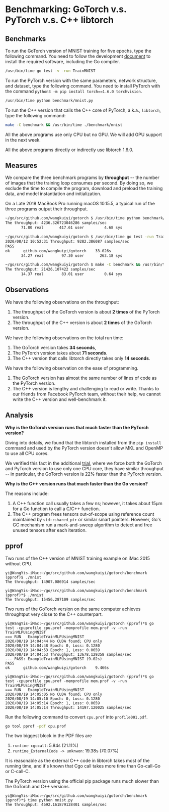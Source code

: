 # Benchmarking: GoTorch v.s. PyTorch v.s. C++ libtorch

## Benchmarks

To run the GoTorch version of MNIST training for five epochs, type the following
command.  You need to follow the development
[document](https://github.com/wangkuiyi/gotorch/blob/develop/CONTRIBUTING.md)
to install the required software, including the Go compiler.

```bash
/usr/bin/time go test -v -run TrainMNIST
```

To run the PyTorch version with the same parameters, network
structure, and dataset, type the following command.  You need to install
PyTorch with the command `python3 -m pip install torch==1.6.0 torchvision`.

```bash
/usr/bin/time python benchmark/mnist.py
```

To run the C++ version that calls the C++ core of PyTorch, a.k.a., `libtorch`,
type the following command:

```bash
make -C benchmark && /usr/bin/time ./benchmark/mnist
```

All the above programs use only CPU but no GPU.  We will add GPU support in the
next
week.

All the above programs directly or indirectly use libtorch 1.6.0.

## Measures

We compare the three benchmark programs by **throughput** -- the number of
images that the training loop consumes per second.  By doing so, we exclude
the time to compile the program, download and preload the training data,
and model instantiation and initialization.

On a Late 2018 MacBook Pro running macOS 10.15.5, a typical run of the three
programs output their throughput.

```bash
~/go/src/github.com/wangkuiyi/gotorch $ /usr/bin/time python benchmark/mnist.py
The throughput: 4236.326723046286 samples/sec
       71.80 real       417.61 user         4.68 sys

~/go/src/github.com/wangkuiyi/gotorch $ /usr/bin/time go test -run TrainMNIST
2020/08/12 10:52:31 Throughput: 9282.386087 samples/sec
PASS
ok  	github.com/wangkuiyi/gotorch	33.026s
       34.27 real        97.30 user       263.18 sys

~/go/src/github.com/wangkuiyi/gotorch $ make -C benchmark && /usr/bin/time ./benchmark/mnist
The throughput: 21426.107422 samples/sec
       14.37 real        83.01 user         0.64 sys
```

## Observations

We have the following observations on the throughput:

1. The throughput of the GoTorch version is about **2 times** of the PyTorch
   version.
1. The throughput of the C++ version is about **2 times** of the GoTorch
   version.

We have the following observations on the total run time:

1. The GoTorch version takes **34 seconds**,
1. The PyTorch version takes about **71 seconds**.
1. The C++ version that calls libtorch directly takes only **14 seconds**.

We have the following observation on the ease of programming.

1. The GoTorch version has almost the same number of lines of code as the
   PyTorch version.
1. The C++ version is lengthy and challenging to read or write.  Thanks to our
   friends from Facebook PyTorch team, without their help, we cannot write the
   C++ version and well-benchmark it.

## Analysis

**Why is the GoTorch version runs that much faster than the PyTorch version?**

Diving into details, we found that the libtorch installed from the
`pip install` command and used by the PyTorch version doesn't allow MKL and
OpenMP to use all CPU cores.

We verified this fact in the additional
[trial](https://github.com/wangkuiyi/gotorch/pull/105#issuecomment-672336636),
where we force both the GoTorch and PyTorch version to use only one CPU core,
they have similar throughput -- in particular, the GoTorch version is 22\%
faster than the PyTorch version.

**Why is the C++ version runs that much faster than the Go version?**

The reasons include:

1. A C++ function call usually takes a few ns; however, it takes about 15μm for
   a Go function to call a C/C++ function.
1. The C++ program frees tensors out-of-scope using reference count maintained
   by `std::shared_ptr` or similar smart pointers.  However, Go's GC mechanism
   run a mark-and-sweep algorithm to detect and free unused tensors after
   each iteration.


## pprof

Two runs of the C++ version of MNIST training example on iMac 2015 without GPU.

```
yi@WangYis-iMac:~/go/src/github.com/wangkuiyi/gotorch/benchmark (pprof)$ ./mnist
The throughput: 14907.086914 samples/sec
```

```
yi@WangYis-iMac:~/go/src/github.com/wangkuiyi/gotorch/benchmark (pprof)*$ ./mnist
The throughput: 15456.287109 samples/sec
```

Two runs of the GoTorch version on the same computer achieves throughtput very
close to the C++ counterpart.

```
yi@WangYis-iMac:~/go/src/github.com/wangkuiyi/gotorch (pprof)*$ go test -cpuprofile cpu.prof -memprofile mem.prof -v -run TrainMLPUsingMNIST
=== RUN   ExampleTrainMLPUsingMNIST
2020/08/19 14:04:44 No CUDA found; CPU only
2020/08/19 14:04:48 Epoch: 0, Loss: 0.1280
2020/08/19 14:04:53 Epoch: 1, Loss: 0.0659
2020/08/19 14:04:53 Throughput: 13678.129358 samples/sec
--- PASS: ExampleTrainMLPUsingMNIST (9.02s)
PASS
ok  	github.com/wangkuiyi/gotorch	9.466s
```

```
yi@WangYis-iMac:~/go/src/github.com/wangkuiyi/gotorch (pprof)*$ go test -cpuprofile cpu.prof -memprofile mem.prof -v -run TrainMLPUsingMNIST
=== RUN   ExampleTrainMLPUsingMNIST
2020/08/19 14:05:05 No CUDA found; CPU only
2020/08/19 14:05:10 Epoch: 0, Loss: 0.1280
2020/08/19 14:05:14 Epoch: 1, Loss: 0.0659
2020/08/19 14:05:14 Throughput: 14197.120025 samples/sec
```

Run the following command to convert `cpu.prof` into `profile001.pdf`.

```bash
go tool pprof -pdf cpu.prof
```

The two biggest block in the PDF files are

1. `runtime cgocall`: 5.84s (21.11\%)
1. `runtime_ExternalCode -> unknwon`: 19.38s (70.07\%)

It is reasonable as the external C++ code in libtorch takes most of the running
time, and it's known that Cgo call takes more time than Go-call-Go or C-call-C.

The PyTorch version using the official pip package runs much slower than the
GoTorch and C++ versions.

```
yi@WangYis-iMac:~/go/src/github.com/wangkuiyi/gotorch/benchmark (pprof)*$ time python mnist.py
The throughput: 4692.161879128401 samples/sec
```
